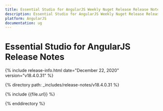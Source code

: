 ```yaml
---
title: Essential Studio for AngularJS Weekly Nuget Release Release Notes  
description: Essential Studio for AngularJS Weekly Nuget Release Release Notes  
platform: AngularJS
documentation: ug
---
```


# Essential Studio for AngularJS  Release Notes  

{% include release-info.html date="December 22, 2020"  version="v18.4.0.31" %} 


{% directory path: _includes/release-notes/v18.4.0.31 %}

{% include {{file.url}} %}

{% enddirectory %}
